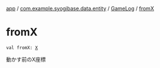[app](../../index.md) / [com.example.syogibase.data.entity](../index.md) / [GameLog](index.md) / [fromX](./from-x.md)

# fromX

`val fromX: `[`X`](../../com.example.syogibase.domain.value/-x/index.md)

動かす前のX座標

